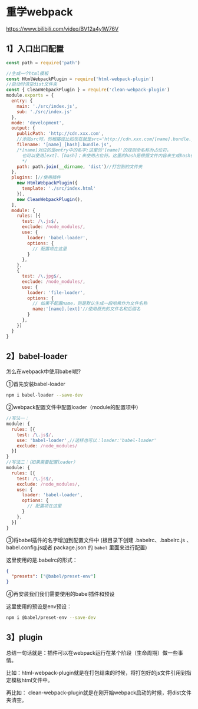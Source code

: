 # 重学webpack

https://www.bilibili.com/video/BV12a4y1W76V

## 1】入口出口配置

```js
const path = require('path')

//生成一个html模板
const HtmlWebpackPlugin = require('html-webpack-plugin')
//启动时清空dist文件夹
const { CleanWebpackPlugin } = require('clean-webpack-plugin')
module.exports = {
  entry: {
    main: './src/index.js',
    sub: './src/index.js'
  },
  mode: 'development',
  output: {
    publicPath: 'http://cdn.xxx.com',
    //添加src时，的根路径比如现在就是src='http://cdn.xxx.com/[name].bundle.js'
    filename: '[name]_[hash].bundle.js',
    /*[name]对应的是entry中的名字;这里的'[name]'的规则命名称为占位符。
      也可以使用[ext]、[hash]；来使用占位符。这里的hash是根据文件内容来生成hash值（可以用于网络资源请求的缓存）
      */
    path: path.join(__dirname, 'dist')//打包到的文件夹
  },
  plugins: [//使用插件
    new HtmlWebpackPlugin({
      template: './src/index.html'
    }),
    new CleanWebpackPlugin(),
  ],
  module: {
    rules: [{
      test: /\.js$/,
      exclude: /node_modules/,
      use: {
        loader: 'babel-loader',
        options: {
          // 配置项在这里
        }
      },
    },
    {
      test: /\.jpg$/,
      exclude: /node_modules/,
      use: {
        loader: 'file-loader',
        options: {
          // 如果不配置name，则是默认生成一段哈希作为文件名称
          name:'[name].[ext]'//使用原先的文件名和后缀名
        }
      },
    }]
  }
}
```

## 2】babel-loader

怎么在webpack中使用babel呢?

①首先安装babel-loader

```bash
npm i babel-loader --save-dev
```

②webpack配置文件中配置loader（module的配置项中）

```js
//写法一：
module: {
  rules: [{
    test: /\.js$/,
    use: 'babel-loader',//这样也可以：loader:'babel-loader'
    exclude: /node_modules/
  }]
}
//写法二：（如果需要配置loader）
module: {
  rules: [{
    test: /\.js$/,
    exclude: /node_modules/,
    use: {
      loader: 'babel-loader',
      options: {
        // 配置项在这里
      }
    },
  }]
}
```

③将babel插件的名字增加到配置文件中 (根目录下创建 .babelrc、.babelrc.js 、babel.config.js或者 package.json 的 `babel` 里面来进行配置)

这里使用的是.babelrc的形式：

```json
{
  "presets": ["@babel/preset-env"]
}
```

④再安装我们我们需要使用的babel插件和预设

这里使用的预设是env预设：

```bash
npm i @babel/preset-env --save-dev
```



## 3】plugin

总结一句话就是：插件可以在webpack运行在某个阶段（生命周期）做一些事情。

比如：html-webpack-plugin就是在打包结束的时候，将打包好的js文件引用到指定模板html文件中。

再比如： clean-webpack-plugin就是在刚开始webpack启动的时候，将dist文件夹清空。





